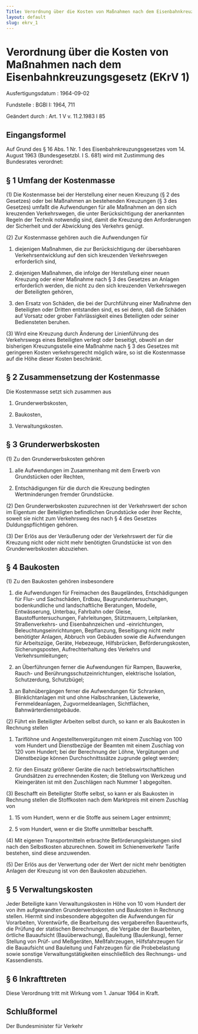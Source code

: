 ```yaml
---
Title: Verordnung über die Kosten von Maßnahmen nach dem Eisenbahnkreuzungsgesetz
layout: default
slug: ekrv_1
---
```


# Verordnung über die Kosten von Maßnahmen nach dem Eisenbahnkreuzungsgesetz (EKrV 1)

Ausfertigungsdatum
:   1964-09-02

Fundstelle
:   BGBl I: 1964, 711

Geändert durch
:   Art. 1 V v. 11.2.1983 I 85



## Eingangsformel

Auf Grund des § 16 Abs. 1 Nr. 1 des Eisenbahnkreuzungsgesetzes vom 14.
August 1963 (Bundesgesetzbl. I S. 681) wird mit Zustimmung des
Bundesrates verordnet:


## § 1 Umfang der Kostenmasse

(1) Die Kostenmasse bei der Herstellung einer neuen Kreuzung (§ 2 des
Gesetzes) oder bei Maßnahmen an bestehenden Kreuzungen (§ 3 des
Gesetzes) umfaßt die Aufwendungen für alle Maßnahmen an den sich
kreuzenden Verkehrswegen, die unter Berücksichtigung der anerkannten
Regeln der Technik notwendig sind, damit die Kreuzung den
Anforderungen der Sicherheit und der Abwicklung des Verkehrs genügt.

(2) Zur Kostenmasse gehören auch die Aufwendungen für

1.  diejenigen Maßnahmen, die zur Berücksichtigung der übersehbaren
    Verkehrsentwicklung auf den sich kreuzenden Verkehrswegen erforderlich
    sind,


2.  diejenigen Maßnahmen, die infolge der Herstellung einer neuen Kreuzung
    oder einer Maßnahme nach § 3 des Gesetzes an Anlagen erforderlich
    werden, die nicht zu den sich kreuzenden Verkehrswegen der Beteiligten
    gehören,


3.  den Ersatz von Schäden, die bei der Durchführung einer Maßnahme den
    Beteiligten oder Dritten entstanden sind, es sei denn, daß die Schäden
    auf Vorsatz oder grober Fahrlässigkeit eines Beteiligten oder seiner
    Bediensteten beruhen.




(3) Wird eine Kreuzung durch Änderung der Linienführung des
Verkehrswegs eines Beteiligten verlegt oder beseitigt, obwohl an der
bisherigen Kreuzungsstelle eine Maßnahme nach § 3 des Gesetzes mit
geringeren Kosten verkehrsgerecht möglich wäre, so ist die Kostenmasse
auf die Höhe dieser Kosten beschränkt.


## § 2 Zusammensetzung der Kostenmasse

Die Kostenmasse setzt sich zusammen aus

1.  Grunderwerbskosten,


2.  Baukosten,


3.  Verwaltungskosten.





## § 3 Grunderwerbskosten

(1) Zu den Grunderwerbskosten gehören

1.  alle Aufwendungen im Zusammenhang mit dem Erwerb von Grundstücken oder
    Rechten,


2.  Entschädigungen für die durch die Kreuzung bedingten Wertminderungen
    fremder Grundstücke.




(2) Den Grunderwerbskosten zuzurechnen ist der Verkehrswert der schon
im Eigentum der Beteiligten befindlichen Grundstücke oder ihrer
Rechte, soweit sie nicht zum Verkehrsweg des nach § 4 des Gesetzes
Duldungspflichtigen gehören.

(3) Der Erlös aus der Veräußerung oder der Verkehrswert der für die
Kreuzung nicht oder nicht mehr benötigten Grundstücke ist von den
Grunderwerbskosten abzuziehen.


## § 4 Baukosten

(1) Zu den Baukosten gehören insbesondere

1.  die Aufwendungen für Freimachen des Baugeländes, Entschädigungen für
    Flur- und Sachschäden, Erdbau, Baugrunduntersuchungen, bodenkundliche
    und landschaftliche Beratungen, Modelle, Entwässerung, Unterbau,
    Fahrbahn oder Gleise, Baustoffuntersuchungen, Fahrleitungen,
    Stützmauern, Leitplanken, Straßenverkehrs- und Eisenbahnzeichen und
    -einrichtungen, Beleuchtungseinrichtungen, Bepflanzung, Beseitigung
    nicht mehr benötigter Anlagen, Abbruch von Gebäuden sowie die
    Aufwendungen für Arbeitszüge, Geräte, Hebezeuge, Hilfsbrücken,
    Beförderungskosten, Sicherungsposten, Aufrechterhaltung des Verkehrs
    und Verkehrsumleitungen;


2.  an Überführungen ferner die Aufwendungen für Rampen, Bauwerke, Rauch-
    und Berührungsschutzeinrichtungen, elektrische Isolation,
    Schutzerdung, Schutzbügel;


3.  an Bahnübergängen ferner die Aufwendungen für Schranken,
    Blinklichtanlagen mit und ohne Halbschranken, Läutewerke,
    Fernmeldeanlagen, Zugvormeldeanlagen, Sichtflächen,
    Bahnwärterdienstgebäude.




(2) Führt ein Beteiligter Arbeiten selbst durch, so kann er als
Baukosten in Rechnung stellen

1.  Tariflöhne und Angestelltenvergütungen mit einem Zuschlag von 100 vom
    Hundert und Dienstbezüge der Beamten mit einem Zuschlag von 120 vom
    Hundert; bei der Berechnung der Löhne, Vergütungen und Dienstbezüge
    können Durchschnittssätze zugrunde gelegt werden;


2.  für den Einsatz größerer Geräte die nach betriebswirtschaftlichen
    Grundsätzen zu errechnenden Kosten; die Stellung von Werkzeug und
    Kleingeräten ist mit den Zuschlägen nach Nummer 1 abgegolten.




(3) Beschafft ein Beteiligter Stoffe selbst, so kann er als Baukosten
in Rechnung stellen die Stoffkosten nach dem Marktpreis mit einem
Zuschlag von

1.  15 vom Hundert, wenn er die Stoffe aus seinem Lager entnimmt;


2.  5 vom Hundert, wenn er die Stoffe unmittelbar beschafft.




(4) Mit eigenen Transportmitteln erbrachte Beförderungsleistungen sind
nach den Selbstkosten abzurechnen. Soweit im Schienenverkehr Tarife
bestehen, sind diese anzuwenden.

(5) Der Erlös aus der Verwertung oder der Wert der nicht mehr
benötigten Anlagen der Kreuzung ist von den Baukosten abzuziehen.


## § 5 Verwaltungskosten

Jeder Beteiligte kann Verwaltungskosten in Höhe von 10 vom Hundert der
von ihm aufgewandten Grunderwerbskosten und Baukosten in Rechnung
stellen. Hiermit sind insbesondere abgegolten die Aufwendungen für
Vorarbeiten, Vorentwürfe, die Bearbeitung des vergabereifen
Bauentwurfs, die Prüfung der statischen Berechnungen, die Vergabe der
Bauarbeiten, örtliche Bauaufsicht (Bauüberwachung), Bauleitung
(Baulenkung), ferner Stellung von Prüf- und Meßgeräten, Meßfahrzeugen,
Hilfsfahrzeugen für die Bauaufsicht und Bauleitung und Fahrzeugen für
die Probebelastung sowie sonstige Verwaltungstätigkeiten
einschließlich des Rechnungs- und Kassendiensts.


## § 6 Inkrafttreten

Diese Verordnung tritt mit Wirkung vom 1. Januar 1964 in Kraft.


## Schlußformel

Der Bundesminister für Verkehr

